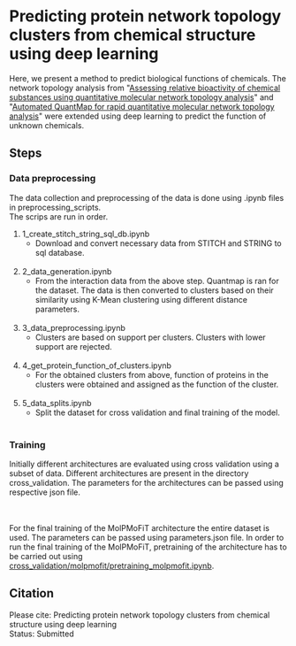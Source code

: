 # Predicting protein network topology clusters from chemical structure using deep learning


Here, we present a method to predict biological functions of chemicals. The network topology analysis from "[Assessing relative bioactivity of chemical substances using quantitative molecular network topology analysis](https://pubmed.ncbi.nlm.nih.gov/22482822/)" and "[Automated QuantMap for rapid quantitative molecular network topology analysis](https://pubmed.ncbi.nlm.nih.gov/23828784/)" were extended using deep learning to predict the function of unknown chemicals. 



## Steps  
  
### Data preprocessing

The data collection and preprocessing of the data is done using .ipynb files in preprocessing_scripts. <br>
The scrips are run in order. <br>
1. 1_create_stitch_string_sql_db.ipynb <br>
    * Download and convert necessary data from STITCH and STRING to sql database. <br><br>
2. 2_data_generation.ipynb <br>
    * From the interaction data from the above step. Quantmap is ran for the dataset. The data is then converted to clusters based on their similarity using K-Mean clustering using different distance parameters.<br><br>
3. 3_data_preprocessing.ipynb <br>
    * Clusters are based on support per clusters. Clusters with lower support are rejected. <br><br>
4. 4_get_protein_function_of_clusters.ipynb <br>
    * For the obtained clusters from above, function of proteins in the clusters were obtained and assigned as the function of the cluster. <br><br>
6. 5_data_splits.ipynb <br>
    * Split the dataset for cross validation and final training of the model. <br><br>


### Training
Initially different architectures are evaluated using cross validation using a subset of data. Different architectures are present in the directory cross_validation. The parameters for the architectures can be passed using respective json file. <br><br><br>

For the final training of the MolPMoFiT architecture the entire dataset is used. The parameters can be passed using parameters.json file. In order to run the final training of the MolPMoFiT, pretraining of the architecture has to be carried out using 
[cross_validation/molpmofit/pretraining_molpmofit.ipynb](cross_validation/molpmofit/pretraining_molpmofit.ipynb).
  
## Citation
  
  
Please cite: Predicting protein network topology clusters from chemical structure using deep learning  
Status: Submitted  
